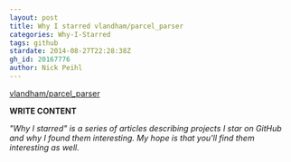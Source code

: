 ```yaml
---
layout: post
title: Why I starred vlandham/parcel_parser
categories: Why-I-Starred
tags: github
stardate: 2014-08-27T22:28:38Z
gh_id: 20167776
author: Nick Peihl
---
```


[vlandham/parcel_parser](https://github.com/vlandham/parcel_parser)

**WRITE CONTENT**

*"Why I starred" is a series of articles describing projects I star on GitHub and why I found them interesting. My hope is that you'll find them interesting as well.*

